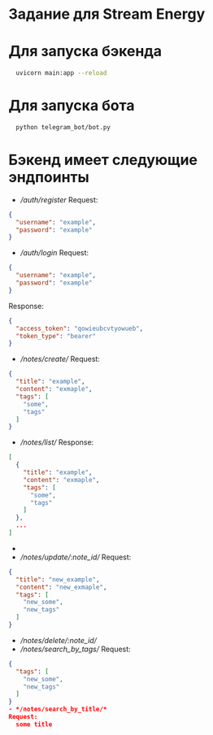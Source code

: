 # Задание для Stream Energy

# Для запуска бэкенда
```bash
  uvicorn main:app --reload
```

# Для запуска бота 
```bash
  python telegram_bot/bot.py
```

# Бэкенд имеет следующие эндпоинты
- */auth/register*
Request:
```json
{
  "username": "example",
  "password": "example"
}
```
- */auth/login*
Request:
```json
{
  "username": "example",
  "password": "example"
}
```
Response:
```json
{
  "access_token": "qowieubcvtyowueb",
  "token_type": "bearer"
}
```

- */notes/create/*
Request:
```json
{
  "title": "example",
  "content": "exmaple",
  "tags": [
    "some",
    "tags"
  ]
}
```
- */notes/list/*
Response:
```json
[
  {
    "title": "example",
    "content": "exmaple",
    "tags": [
      "some",
      "tags"
    ]
  },
  ...
]
```
-
- */notes/update/:note_id/*
Request:
```json
{
  "title": "new_example",
  "content": "new_exmaple",
  "tags": [
    "new_some",
    "new_tags"
  ]
}
```
- */notes/delete/:note_id/*
- */notes/search_by_tags/*
  Request:
```json
{
  "tags": [
    "new_some",
    "new_tags"
  ]
}
- */notes/search_by_title/*
Request:
  some title
  
